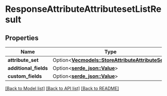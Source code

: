 # ResponseAttributeAttributesetListResult

## Properties

Name | Type | Description | Notes
------------ | ------------- | ------------- | -------------
**attribute_set** | Option<[**Vec<models::StoreAttributeAttributeSet>**](StoreAttribute_AttributeSet.md)> |  | [optional]
**additional_fields** | Option<[**serde_json::Value**](.md)> |  | [optional]
**custom_fields** | Option<[**serde_json::Value**](.md)> |  | [optional]

[[Back to Model list]](../README.md#documentation-for-models) [[Back to API list]](../README.md#documentation-for-api-endpoints) [[Back to README]](../README.md)


